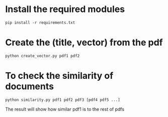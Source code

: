 
# Install the required modules

`pip install -r requirements.txt`

# Create the (title, vector) from the pdf

`python create_vector.py pdf1 pdf2`

# To check the similarity of documents

`python similarity.py pdf1 pdf2 pdf3 [pdf4 pdf5 ...]`

The result will show how similar pdf1 is to the rest of pdfs


